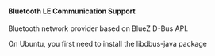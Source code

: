 #### Bluetooth LE Communication Support
Bluetooth network provider based on BlueZ D-Bus API.

On Ubuntu, you first need to install the libdbus-java package

